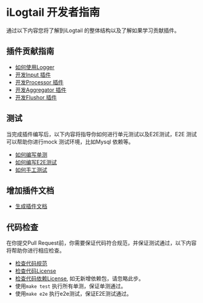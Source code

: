 # iLogtail 开发者指南
通过以下内容您将了解到iLogtail 的整体结构以及了解如果学习贡献插件。

## 插件贡献指南
  - [如何使用Logger](How-to-use-logger.md)
  - [开发Input 插件](How-to-write-input-plugins.md)
  - [开发Processor 插件](How-to-write-processor-plugins.md)
  - [开发Aggregator 插件](How-to-write-aggregator-plugins.md)
  - [开发Flushor 插件](How-to-write-flusher-plugins.md)
  
## 测试
当完成插件编写后，以下内容将指导你如何进行单元测试以及E2E测试，E2E 测试可以帮助你进行mock 测试环境，比如Mysql 依赖等。
- [如何编写单测](How-to-write-unit-test.md)
- [如何编写E2E测试](../../../test/README.md)
- [如何手工测试](How-to-do-manual-test.md)

## 增加插件文档
- [生成插件文档](./How-to-genernate-plugin-doc.md)

## 代码检查
在你提交Pull Request前，你需要保证代码符合规范，并保证测试通过，以下内容将帮助你进行相应检查。
- [检查代码规范](How-to-chek-codestyle.md)
- [检查代码License](How-to-check-license.md)
- [检查代码依赖License](How-to-chek-dependency-license.md), 如无新增依赖包，请忽略此步。
- 使用`make test` 执行所有单测，保证单测通过。
- 使用`make e2e` 执行e2e测试，保证E2E测试通过。

